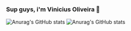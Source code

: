 ### Sup guys, i'm Vinicius Oliveira 👋
![Anurag's GitHub stats](https://github-readme-stats.vercel.app/api?username=vinnydeveloper&show_icons=true&theme=dracula)
![Anurag's GitHub stats](https://github-readme-stats.vercel.app/api/top-langs/?username=vinnydeveloper&layout=compact&langs_count=7&theme=dracula)
<!--
**vinnydeveloper/vinnydeveloper** is a ✨ _special_ ✨ repository because its `README.md` (this file) appears on your GitHub profile.

Here are some ideas to get you started:

- 🔭 I’m currently working on ...
- 🌱 I’m currently learning ...
- 👯 I’m looking to collaborate on ...
- 🤔 I’m looking for help with ...
- 💬 Ask me about ...
- 📫 How to reach me: ...
- 😄 Pronouns: ...
- ⚡ Fun fact: ...
-->
